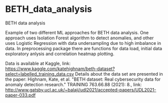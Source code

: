 # BETH_data_analysis
BETH data analysis

Example of two different ML approaches for BETH data analysis. One approach uses Isolation Forest algorithm to detect anomalies, and other uses Logistic Regression with data undersampling due to high imbalance in data.
In preprocessing package there are functions for data load, initial data exploratory anlysis and correlation heatmap plotting.

Data is available at Kaggle, link: https://www.kaggle.com/katehighnam/beth-dataset?select=labelled_training_data.csv
Details about the data set are presented in the paper: 
Highnam, Kate, et al. "BETH dataset: Real cybersecurity data for anomaly detection research." TRAINING 763.66.88 (2021): 8., link: http://www.gatsby.ucl.ac.uk/~balaji/udl2021/accepted-papers/UDL2021-paper-033.pdf
